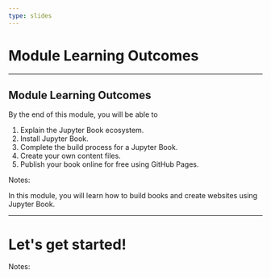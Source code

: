 ```yaml
---
type: slides
---
```


# Module Learning Outcomes

---

## Module Learning Outcomes

By the end of this module, you will be able to

1. Explain the Jupyter Book ecosystem.
2. Install Jupyter Book.
3. Complete the build process for a Jupyter Book.
4. Create your own content files.
5. Publish your book online for free using GitHub Pages.

Notes:

In this module, you will learn how to build books and create websites using Jupyter Book.

---

# Let's get started!

Notes:

<br>
